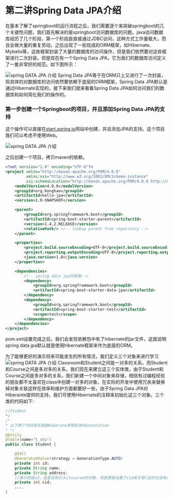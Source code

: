 # 第二讲Spring Data JPA介绍

在基本了解了springboot的运行流程之后，我们需要逐个来突破springboot的几个关键性问题，我们首先解决的是springboot访问数据库的问题。java访问数据库经历了几个阶段，第一个阶段是直接通过JDBC访问，这种方式工作量极大，而且会做大量的重复劳动，之后出现了一些现成的ORM框架，如Hibernate、Mybatis等，这些框架封装了大量的数据库的访问操作，但是我们依然要对这些框架进行二次封装。但是现在有一个Spring Data JPA，它为我们的数据库访问定义了一套非常好的规范。如下图所示：

![spring DATA JPA 介绍](https://ynkonghao.github.io/img/springboot/02/01.png)
Spring Data JPA等于在ORM只上又进行了一次封装，但具体的对数据库的访问依然要依赖于底层的ORM框架，Spring Data JPA默认是通过Hibernate实现的，接下来我们就来看看Spring Data JPA如何访问我们的数据库和如何简化我们的操作的。

### 第一步创建一个Springboot的项目，并且添加Spring Data JPA的支持
这个操作可以直接在[start.spring.io](http://start.spring.io)网站中创建，并且添加JPA的支持。这个项目我们可以考虑不使用Web。

![spring DATA JPA 介绍](https://ynkonghao.github.io/img/springboot/02/02.png)

之后创建一个项目，拷贝maven的依赖。

``` xml
<?xml version="1.0" encoding="UTF-8"?>
<project xmlns="http://maven.apache.org/POM/4.0.0"
         xmlns:xsi="http://www.w3.org/2001/XMLSchema-instance"
         xsi:schemaLocation="http://maven.apache.org/POM/4.0.0 http://maven.apache.org/xsd/maven-4.0.0.xsd">
    <modelVersion>4.0.0</modelVersion>
    <groupId>org.konghao</groupId>
    <artifactId>hello-jpa</artifactId>
    <version>1.0-SNAPSHOT</version>

    <parent>
        <groupId>org.springframework.boot</groupId>
        <artifactId>spring-boot-starter-parent</artifactId>
        <version>1.4.2.RELEASE</version>
        <relativePath/> <!-- lookup parent from repository -->
    </parent>

    <properties>
        <project.build.sourceEncoding>UTF-8</project.build.sourceEncoding>
        <project.reporting.outputEncoding>UTF-8</project.reporting.outputEncoding>
        <java.version>1.8</java.version>
    </properties>

    <dependencies>
        <!-- spring data jpa的依赖-->
        <dependency>
            <groupId>org.springframework.boot</groupId>
            <artifactId>spring-boot-starter-data-jpa</artifactId>
        </dependency>
        <dependency>
            <groupId>org.springframework.boot</groupId>
            <artifactId>spring-boot-starter-test</artifactId>
            <scope>test</scope>
        </dependency>
    </dependencies>
</project>
```
pom.xml设置完成之后，我们会发现依赖包中有了hibernate的jar文件，这就说明spring data jpa默认就是使用hibernate框架来作为底层的ORM。

为了能够更好的演示将来可能发生的所有情况，我们定义三个对象来进行学习
![spring DATA JPA 介绍](https://ynkonghao.github.io/img/springboot/02/03.png)
Classroom和Student之间是一对多的关系，而Student和Course之间是多对多的关系。我们现在来建立这三个实体类，由于Student和Course之间是多对多的关系，我们新建一个中间对象来存储，相信有过编程经验的朋友都不太喜欢在class中创建一对多的对象，在实际的开发中使用冗余来替换掉对象关联这样在效率和维护方面都要好一些，由于Spring Data JPA对Hiberante提供的支持，我们可使用Hibernate的注释来初始化这三个对象。三个类的代码如下:

``` java
//Student
*/
/*
* 以下两个代码其实就是Hiberate声明实体的annotation
* */
@Entity
@Table(name="t_stu")
public class Student {

    @Id()
    @GeneratedValue(strategy = GenerationType.AUTO)
    private int id;
    private String name;
    private String address;
    //表示班级id，这里没有引入classrom的对象，而是直接设置了cid来关联(此时也没有把他设置为外键)
    private int cid;
    ....
}
```
